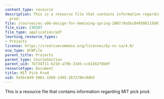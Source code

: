 ```yaml
---
content_type: resource
description: This is a resource file that contains information regarding MIT pick
  prod.
file: /courses/ec-s06-design-for-demining-spring-2007/9a5bc849506115b01d952b7270ec0db3_MITEC_S06S07_mit_pick.pdf
file_size: 230387
file_type: application/pdf
learning_resource_types:
- Projects
license: https://creativecommons.org/licenses/by-nc-sa/4.0/
ocw_type: OCWFile
parent_title: Projects
parent_type: CourseSection
parent_uid: 7b734711-b219-a796-3345-ccd1582fdb0f
resourcetype: Document
title: MIT Pick Prod
uid: 9a5bc849-5061-15b0-1d95-2b7270ec0db3
---
```

This is a resource file that contains information regarding MIT pick prod.